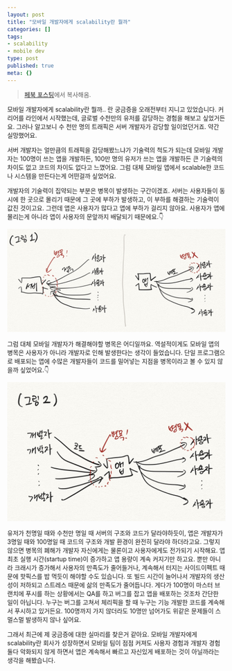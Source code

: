 ```yaml
---
layout: post
title: "모바일 개발자에게 scalability란 뭘까"
categories: []
tags:
- scalability
- mobile dev
type: post
published: true
meta: {}
---
```


> [페북 포스팅](https://www.facebook.com/100002633450536/posts/3245101652254251/)에서 복사해옴.

모바일 개발자에게 scalability란 뭘까.. 란 궁금증을 오래전부터 지니고 있었습니다. 커리어를 라인에서 시작했는데, 글로벌 수천만의 유저를 감당하는 경험을 해보고 싶었거든요. 그러나 알고보니 수 천만 명의 트래픽은 서버 개발자가 감당할 일이었던거죠. 약간 실망했어요.

서버 개발자는 얼만큼의 트래픽을 감당해봤느냐가 기술력의 척도가 되는데 모바일 개발자는 100명이 쓰는 앱을 개발하든, 100만 명의 유저가 쓰는 앱을 개발하든 큰 기술력의 차이도 없고 코드의 차이도 없다고 느꼈어요. 그럼 대체 모바일 앱에서 scalable한 코드나 시스템을 만든다는게 어떤걸까 싶었어요.

개발자의 기술력이 집약되는 부분은 병목이 발생하는 구간이겠죠. 서버는 사용자들이 동시에 한 곳으로 몰리기 때문에 그 곳에 부하가 발생하고, 이 부하를 해결하는 기술력이 값진 것이고요. 그런데 앱은 사용자가 많다고 앱에 부하가 걸리지 않아요. 사용자가 앱에 몰리는게 아니라 앱이 사용자의 문앞까지 배달되기 때문에요.👇

<img src="/assets/posts/scalability-0.jpeg" />

그럼 대체 모바일 개발자가 해결해야할 병목은 어디일까요. 역설적이게도 모바일 앱의 병목은 사용자가 아니라 개발자로 인해 발생한다는 생각이 들었습니다. 단일 프로그램으로 배포되는 앱에 수많은 개발자들이 코드를 밀어넣는 지점을 병목이라고 볼 수 있지 않을까 싶었어요.👇

<img src="/assets/posts/scalability-1.jpeg" />

유저가 천명일 때와 수천만 명일 때 서버의 구조와 코드가 달라야하듯이, 앱은 개발자가 3명일 때와 100명일 때 코드의 구조와 개발 환경이 완전히 달라야 하더라고요. 그렇지 않으면 병목의 폐해가 개발자 자신에게는 물론이고 사용자에게도 전가되기 시작해요. 앱 최초 실행 시간(startup time)이 증가하고 앱 용량이 계속 커지기만 하고요. 뿐만 아니라 크래시가 증가해서 사용자의 만족도가 줄어들거나, 계속해서 터지는 사이드이펙트 때문에 핫픽스를 밥 먹듯이 해야할 수도 있습니다. 또 빌드 시간이 늘어나서 개발자의 생산성이 저하되고 스트레스 때문에 삶의 만족도가 줄어듭니다. 게다가 100명이 마스터 브랜치에 푸시를 하는 상황에서는 QA를 하고 버그를 잡고 앱을 배포하는 것조차 간단한 일이 아닙니다. 누구는 버그를 고쳐서 체리픽을 할 때 누구는 기능 개발한 코드를 계속해서 푸시하고 있거든요. 100명까지 가지 않더라도 10명만 넘어가도 위같은 문제들이 스멀스멀 발생하지 않나 싶어요.

그래서 최근에 제 궁금증에 대한 실마리를 찾은거 같아요. 모바일 개발자에게 scalability란 회사가 성장하면서 모바일 팀이 점점 커져도 사용자 경험과 개발자 경험 둘다 악화되지 않게 하면서 앱은 계속해서 빠르고 자신있게 배포하는 것이 아닐까라는 생각을 해봤습니다.
